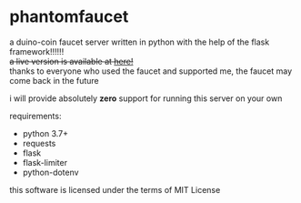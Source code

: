 # phantomfaucet
a duino-coin faucet server written in python with the help of the flask framework!!!!!!  
~~a live version is available at [here!](http://phantom32.tk)~~  
thanks to everyone who used the faucet and supported me, the faucet may come back in the future

i will provide absolutely **zero** support for running this server on your own  

requirements:  
- python 3.7+
- requests
- flask
- flask-limiter
- python-dotenv

this software is licensed under the terms of MIT License
